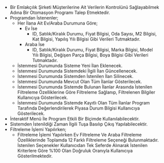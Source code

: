 - Bir Emlakçılık Şirketi Müşterilerine Ait Verilerin Kontrolünü Sağlayabilmek Adına Bir Otomasyon Programı Talep Etmektedir.
- Programdan İstenenler;
	- Her İlana Ait Ev/Araba Durumuna Göre;
		- Ev İse
			- ID, Satılık/Kiralık Durumu, Fiyat Bilgisi, Oda Sayısı, M2 Bilgisi, Kat Bilgisi, Yapılış Yılı Bilgisi Gibi Verileri Tutmaktadır.
		- Araba İse
			- ID, Satılık/Kiralık Durumu, Fiyat Bilgisi, Marka Bilgisi, Model Yılı Bilgisi, Değişen Parça Bilgisi, Boya Bilgisi Gibi Verileri Tutmaktadır.
	- İstenmesi Durumunda Sisteme Yeni İlan Eklenecek.
	- İstenmesi Durumunda Sistemdeki İlgili İlan Güncellenecek.
	- İstenmesi Durumunda Sistemden İstenilen İlan Silinecek.
	- İstenmesi Durumunda Mevcut Olan Tüm İlanlar Gösterilecek.
	- İstenmesi Durumunda Sistemde Bulunan İlanlar Arasında İstenilen Filtreleme Özelliklerine Göre Filtreleme Sağlanıp, Filtrelenen Bilgiler Kullanıcıya Gösterilecek.
	- İstenmesi Durumunda Sistemde Kayıtlı Olan Tüm İlanlar Program Tarafında Değerlendirilerek Piyasa Durum Bilgisi Kullanıcıya Gösterilecek.
- İnteraktif Menü İle Program Etkili Bir Biçimde Kullanılabilecektir.
- Sistemden İstenildiği Zaman İlgili Tuşa Basılıp Çıkış Yapılabilecektir.
- Filtreleme İşlemi Yapılırken;
	- Filtreleme İşlemi Yapılırken Ev Filtreleme Ve Araba Filtreleme Özelliklerinde Toplamda 12 Farklı Filtreleme Seçeneği Bulunmaktadır. İstenilen Seçenekler Kullanıcıdan Tek Seferde Alınarak İstenilen Kriterlere Göre %100 Olan Doğruluk Oranıyla Kullanıcıya Gösterilmektedir.
